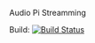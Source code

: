 Audio Pi Streamming

Build: [![Build Status](https://travis-ci.com/szymonjanas/AudioPiStreamming.svg?token=7zqskTqUVeesY8JKkTYf&branch=master)](https://travis-ci.com/szymonjanas/AudioPiStreamming)
